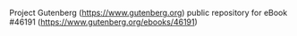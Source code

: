 Project Gutenberg (https://www.gutenberg.org) public repository for eBook #46191 (https://www.gutenberg.org/ebooks/46191)
